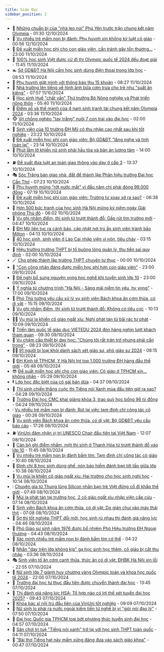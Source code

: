```yaml
---
title: Giáo Dục
sidebar_position: 2
---
```


<!-- dantri-giao-duc:START -->
- 🤡 [Những chuẩn bị của &quot;nhà leo núi&quot; Phú Yên trước trận chung kết năm Olympia](https://dantri.com.vn/giao-duc/nhung-chuan-bi-cua-nha-leo-nui-phu-yen-truoc-tran-chung-ket-nam-olympia-20241011202913152.htm) - 01:30 12/10/2024
- 🗽 [Vụ nhiều trẻ mầm non bị đánh: Phụ huynh xin không kỷ luật cô giáo](https://dantri.com.vn/giao-duc/vu-nhieu-tre-mam-non-bi-danh-phu-huynh-xin-khong-ky-luat-co-giao-20241012073442079.htm) - 00:56 12/10/2024
- 🚦 [Đề xuất miễn học phí cho con giáo viên, cần tránh gây tổn thương...](https://dantri.com.vn/giao-duc/de-xuat-mien-hoc-phi-cho-con-giao-vien-can-tranh-gay-ton-thuong-20241011144044126.htm) - 23:00 11/10/2024
- 🌋 [100% học sinh Việt được cử đi thi Olympic quốc tế 2024 đều đoạt giải](https://dantri.com.vn/giao-duc/100-hoc-sinh-viet-duoc-cu-di-thi-olympic-quoc-te-2024-deu-doat-giai-20241011183609973.htm) - 11:45 11/10/2024
- 🏊 [Sở GD&amp;ĐT Hà Nội cấm học sinh dùng điện thoại trong lớp học](https://dantri.com.vn/giao-duc/so-gddt-ha-noi-cam-hoc-sinh-dung-dien-thoai-trong-lop-hoc-20241011152010228.htm) - 08:53 11/10/2024
- 🎃 [Phụ huynh giật mình với thông báo thu 15 khoản](https://dantri.com.vn/giao-duc/phu-huynh-giat-minh-voi-thong-bao-thu-15-khoan-20241011143059282.htm) - 08:27 11/10/2024
- 💄 [Nhà trường lên tiếng về hình ảnh bữa cơm trưa cho trẻ như &quot;suất ăn kiêng&quot;](https://dantri.com.vn/giao-duc/nha-truong-len-tieng-ve-hinh-anh-bua-com-trua-cho-tre-nhu-suat-an-kieng-20241011135641319.htm) - 07:57 11/10/2024
- 🦅 [Học sinh Huế &quot;chất vấn&quot; Thứ trưởng Bộ Nông nghiệp và Phát triển nông thôn](https://dantri.com.vn/giao-duc/hoc-sinh-hue-chat-van-thu-truong-bo-nong-nghiep-va-phat-trien-nong-thon-20241011113251133.htm) - 05:40 11/10/2024
- 🚦 [Điểm số và thế mạnh của 4 nam sinh tranh tài chung kết năm Olympia 2024](https://dantri.com.vn/giao-duc/diem-so-va-the-manh-cua-4-nam-sinh-tranh-tai-chung-ket-nam-olympia-2024-20241011103122714.htm) - 03:36 11/10/2024
- 🐵 [Vợ chồng nghèo &quot;tay trắng&quot; nuôi 7 con trai vào đại học](https://dantri.com.vn/giao-duc/vo-chong-ngheo-tay-trang-nuoi-7-con-trai-vao-dai-hoc-20241007172004687.htm) - 02:00 11/10/2024
- 🐘 [Sinh viên của 10 trường ĐH Mỹ có thu nhập cao nhất sau khi tốt nghiệp](https://dantri.com.vn/giao-duc/sinh-vien-cua-10-truong-dh-my-co-thu-nhap-cao-nhat-sau-khi-tot-nghiep-20241010150531644.htm) - 23:22 10/10/2024
- 🦏 [Đề xuất miễn học phí con giáo viên: Bộ GD&amp;ĐT &quot;lắng nghe và tính toán lại&quot;](https://dantri.com.vn/giao-duc/de-xuat-mien-hoc-phi-con-giao-vien-bo-gddt-lang-nghe-va-tinh-toan-lai-20241010221844589.htm) - 23:14 10/10/2024
- 💼 [Phút lầm lỡ khiến nữ sinh phải hầu tòa và bản án lương tâm](https://dantri.com.vn/giao-duc/phut-lam-lo-khien-nu-sinh-phai-hau-toa-va-ban-an-luong-tam-20241006124405656.htm) - 14:00 10/10/2024
- ⛽️ [Đề xuất đưa luật an toàn giao thông vào dạy ở cấp 3](https://dantri.com.vn/giao-duc/de-xuat-dua-luat-an-toan-giao-thong-vao-day-o-cap-3-20241010203734875.htm) - 13:37 10/10/2024
- 🎭 [Sóc Trăng bàn giao nhà, đất để thành lập Phân hiệu trường Đại học Cần Thơ](https://dantri.com.vn/giao-duc/soc-trang-ban-giao-nha-dat-de-thanh-lap-phan-hieu-truong-dai-hoc-can-tho-20241010131903467.htm) - 07:23 10/10/2024
- 🎃 [Phụ huynh mừng &quot;rớt nước mắt&quot; vì đầu năm chỉ phải đóng 99.000 đồng](https://dantri.com.vn/giao-duc/phu-huynh-mung-rot-nuoc-mat-vi-dau-nam-chi-phai-dong-99000-dong-20241010121513255.htm) - 07:19 10/10/2024
- 🚀 [Đề xuất miễn học phí con giáo viên: Trường tư xoay xở ra sao?](https://dantri.com.vn/giao-duc/de-xuat-mien-hoc-phi-con-giao-vien-truong-tu-xoay-xo-ra-sao-20241010112144473.htm) - 06:38 10/10/2024
- 👀 [Hơn 500 bức tranh của học sinh Hà Nội mừng kỷ niệm ngày Giải phóng Thủ đô](https://dantri.com.vn/giao-duc/hon-500-buc-tranh-cua-hoc-sinh-ha-noi-mung-ky-niem-ngay-giai-phong-thu-do-20241010115612901.htm) - 06:02 10/10/2024
- 🌝 [Vụ ghi nhầm điểm, thí sinh từ trượt thành đỗ: Gấp rút tìm trường mới](https://dantri.com.vn/giao-duc/vu-ghi-nham-diem-thi-sinh-tu-truot-thanh-do-gap-rut-tim-truong-moi-20241010112504508.htm) - 04:47 10/10/2024
- 🤗 [ĐH Mỹ liên tục ra cảnh báo, cập nhật nơi trú ẩn sinh viên tránh bão Milton](https://dantri.com.vn/giao-duc/dh-my-lien-tuc-ra-canh-bao-cap-nhat-noi-tru-an-sinh-vien-tranh-bao-milton-20241010105811056.htm) - 04:13 10/10/2024
- 🦄 [40 học sinh, sinh viên ở Lào Cai nhập viện vì nôn, tiêu chảy](https://dantri.com.vn/giao-duc/40-hoc-sinh-sinh-vien-o-lao-cai-nhap-vien-vi-non-tieu-chay-20241010111336574.htm) - 03:15 10/10/2024
- 🦍 [Hiệu trưởng trường THPT bị tố buông lỏng quản lý, thu tiền sai quy định](https://dantri.com.vn/giao-duc/hieu-truong-truong-thpt-bi-to-buong-long-quan-ly-thu-tien-sai-quy-dinh-20241009224455475.htm) - 02:00 10/10/2024
- 🪄 [Cho phép thành lập trường THPT chuyên tư thục](https://dantri.com.vn/giao-duc/cho-phep-thanh-lap-truong-thpt-chuyen-tu-thuc-20241010005830134.htm) - 00:00 10/10/2024
- 🦆 [&quot;Con công nhân đáng được miễn học phí hơn con giáo viên&quot;](https://dantri.com.vn/giao-duc/con-cong-nhan-dang-duoc-mien-hoc-phi-hon-con-giao-vien-20241009154029841.htm) - 23:00 09/10/2024
- 🚀 [Đề nghị bổ sung nguyện vọng học nghề khi tuyển sinh lớp 10](https://dantri.com.vn/giao-duc/de-nghi-bo-sung-nguyen-vong-hoc-nghe-khi-tuyen-sinh-lop-10-20241009060538116.htm) - 23:00 09/10/2024
- 🦒 [Ý nghĩa từ chương trình &quot;Hà Nội - Sáng mãi niềm tin yêu, hy vọng&quot;](https://dantri.com.vn/giao-duc/y-nghia-tu-chuong-trinh-ha-noi-sang-mai-niem-tin-yeu-hy-vong-20241010101313900.htm) - 17:00 09/10/2024
- 🤡 [Phó Thủ tướng yêu cầu xử lý vụ sinh viên Bách khoa ăn cơm thừa, có dị vật](https://dantri.com.vn/giao-duc/pho-thu-tuong-yeu-cau-xu-ly-vu-sinh-vien-bach-khoa-an-com-thua-co-di-vat-20241009221133851.htm) - 15:15 09/10/2024
- 🤔 [Vụ ghi nhầm điểm, thí sinh từ trượt thành đỗ: Không có tiêu cực](https://dantri.com.vn/giao-duc/vu-ghi-nham-diem-thi-sinh-tu-truot-thanh-do-khong-co-tieu-cuc-20241009163235712.htm) - 10:13 09/10/2024
- 🧑‍💻 [Vụ mùi lạ khiến cô giáo ngất xỉu: Nghi phát tán từ bãi rác tự phát](https://dantri.com.vn/giao-duc/vu-mui-la-khien-co-giao-ngat-xiu-nghi-phat-tan-tu-bai-rac-tu-phat-20241009161842971.htm) - 10:09 09/10/2024
- 🤡 [Triển lãm quốc tế giáo dục VIETEDU 2024 đón hàng nghìn lượt khách tham quan](https://dantri.com.vn/giao-duc/trien-lam-quoc-te-giao-duc-vietedu-2024-don-hang-nghin-luot-khach-tham-quan-20241009155623875.htm) - 09:30 09/10/2024
- 🧠 [Vụ chậm cấp thiết bị dạy học: &quot;Chúng tôi rất trăn trở nhưng phải cẩn trọng&quot;](https://dantri.com.vn/giao-duc/vu-cham-cap-thiet-bi-day-hoc-chung-toi-rat-tran-tro-nhung-phai-can-trong-20241009145517759.htm) - 08:23 09/10/2024
- 🧑‍💻 [91 người bị loại khỏi danh sách xét giáo sư, phó giáo sư 2024](https://dantri.com.vn/giao-duc/91-nguoi-bi-loai-khoi-danh-sach-xet-giao-su-pho-giao-su-2024-20241009150620721.htm) - 08:15 09/10/2024
- 🧠 [ĐH Kinh tế TPHCM, Y Hà Nội lọt top 1.000 trường ĐH hàng đầu thế giới](https://dantri.com.vn/giao-duc/dh-kinh-te-tphcm-y-ha-noi-lot-top-1000-truong-dh-hang-dau-the-gioi-20241009123529579.htm) - 05:48 09/10/2024
- 😎 [Đề xuất miễn học phí cho con giáo viên: Cô giáo ở TPHCM xin... không nhận](https://dantri.com.vn/giao-duc/de-xuat-mien-hoc-phi-cho-con-giao-vien-co-giao-o-tphcm-xin-khong-nhan-20241009120751227.htm) - 05:29 09/10/2024
- 🕴 [Lớp học đặc biệt của cô gái bán dừa](https://dantri.com.vn/giao-duc/lop-hoc-dac-biet-cua-co-gai-ban-dua-20241008095804785.htm) - 04:37 09/10/2024
- 🧠 [Thí sinh chiến thắng cuộc thi Tiếng nói Xanh mùa đầu tiên giờ ra sao?](https://dantri.com.vn/giao-duc/thi-sinh-chien-thang-cuoc-thi-tieng-noi-xanh-mua-dau-tien-gio-ra-sao-20241009111247676.htm) - 04:28 09/10/2024
- 🚀 [Trường Đại học CMC khai giảng khóa 3, trao quỹ học bổng 96 tỷ đồng](https://dantri.com.vn/giao-duc/truong-dai-hoc-cmc-khai-giang-khoa-3-trao-quy-hoc-bong-96-ty-dong-20241009111702625.htm) - 04:24 09/10/2024
- 🕯 [Vụ nhiều trẻ mầm non bị đánh: Rút lại việc tạm đình chỉ công tác cô giáo](https://dantri.com.vn/giao-duc/vu-nhieu-tre-mam-non-bi-danh-rut-lai-viec-tam-dinh-chi-cong-tac-co-giao-20241009065859090.htm) - 00:26 09/10/2024
- 🧰 [Vụ sinh viên Bách khoa ăn cơm thừa, có dị vật: Bộ GD&amp;ĐT yêu cầu báo cáo](https://dantri.com.vn/giao-duc/vu-sinh-vien-bach-khoa-an-com-thua-co-di-vat-bo-gddt-yeu-cau-bao-cao-20241008200809933.htm) - 17:26 08/10/2024
- ⛽️ [VinUni đảm nhận vị trí UNESCO Chair đầu tiên tại Việt Nam](https://dantri.com.vn/giao-duc/vinuni-dam-nhan-vi-tri-unesco-chair-dau-tien-tai-viet-nam-20241008184852755.htm) - 12:07 08/10/2024
- 🤖 [Cán bộ ghi điểm nhầm, một thí sinh ở Thanh Hóa từ trượt thành đỗ vào lớp 10](https://dantri.com.vn/giao-duc/can-bo-ghi-diem-nham-mot-thi-sinh-o-thanh-hoa-tu-truot-thanh-do-vao-lop-10-20241008174328762.htm) - 11:45 08/10/2024
- 🦍 [Vụ nhiều trẻ mầm non bị đánh bầm tím: Tạm đình chỉ công tác cô giáo](https://dantri.com.vn/giao-duc/vu-nhieu-tre-mam-non-bi-danh-bam-tim-tam-dinh-chi-cong-tac-co-giao-20241008172130789.htm) - 10:40 08/10/2024
- 🐘 [Đình chỉ 8 học sinh dùng ghế, nón bảo hiểm đánh bạn tới tấp giữa lớp](https://dantri.com.vn/giao-duc/dinh-chi-8-hoc-sinh-dung-ghe-non-bao-hiem-danh-ban-toi-tap-giua-lop-20241008162215644.htm) - 10:38 08/10/2024
- 🌊 [Vụ mùi lạ khiến cô giáo ngất xỉu: Hai trường cho học sinh nghỉ học](https://dantri.com.vn/giao-duc/vu-mui-la-khien-co-giao-ngat-xiu-hai-truong-cho-hoc-sinh-nghi-hoc-20241008161301044.htm) - 10:14 08/10/2024
- 🕯 [Chuyên gia từ Thung lũng Silicon nhắn bạn trẻ Việt đừng cố đi khắp thế giới](https://dantri.com.vn/giao-duc/chuyen-gia-tu-thung-lung-silicon-nhan-ban-tre-viet-dung-co-di-khap-the-gioi-20241008115333125.htm) - 07:49 08/10/2024
- 🐎 [Mùi lạ phát tán tại trường học, 2 cô giáo ngất xỉu nhập viện cấp cứu](https://dantri.com.vn/giao-duc/mui-la-phat-tan-tai-truong-hoc-2-co-giao-ngat-xiu-nhap-vien-cap-cuu-20241008131311937.htm) - 07:14 08/10/2024
- 🐻 [Sinh viên Bách khoa ăn cơm thừa, có dị vật: Do gián chui vào máy thái thịt](https://dantri.com.vn/giao-duc/sinh-vien-bach-khoa-an-com-thua-co-di-vat-do-gian-chui-vao-may-thai-thit-20241008114411279.htm) - 07:08 08/10/2024
- 🐎 [Sợ thi tốt nghiệp THPT đổi mới, học sinh rủ nhau thi đánh giá năng lực](https://dantri.com.vn/giao-duc/so-thi-tot-nghiep-thpt-doi-moi-hoc-sinh-ru-nhau-thi-danh-gia-nang-luc-20241008114646336.htm) - 04:46 08/10/2024
- 🫣 [Phó Giáo sư sinh năm 1976 được bổ nhiệm Phó Hiệu trưởng ĐH Ngoại thương](https://dantri.com.vn/giao-duc/pho-giao-su-sinh-nam-1976-duoc-bo-nhiem-pho-hieu-truong-dh-ngoai-thuong-20241008145151466.htm) - 04:43 08/10/2024
- 🤭 [Xác minh nhiều trẻ mầm non bị đánh bầm tím cơ thể](https://dantri.com.vn/giao-duc/xac-minh-nhieu-tre-mam-non-bi-danh-bam-tim-co-the-20241008102704736.htm) - 04:22 08/10/2024
- 🥳 [Nhắn &quot;dạy trên lớp không kịp&quot; gạ học sinh học thêm, cô giáo bị cắt thu nhập](https://dantri.com.vn/giao-duc/nhan-day-tren-lop-khong-kip-ga-hoc-sinh-hoc-them-co-giao-bi-cat-thu-nhap-20241008095330979.htm) - 03:36 08/10/2024
- 🎭 [Sinh viên tố ăn cơm canh thừa, thức ăn có dị vật: ĐHBK Hà Nội xin lỗi](https://dantri.com.vn/giao-duc/sinh-vien-to-an-com-canh-thua-thuc-an-co-di-vat-dhbk-ha-noi-xin-loi-20241007215043758.htm) - 22:55 07/10/2024
- 🥸 [Nữ sinh lớp 7 giành huy chương vàng Olympic toán và khoa học quốc tế 2024](https://dantri.com.vn/giao-duc/nu-sinh-lop-7-gianh-huy-chuong-vang-olympic-toan-va-khoa-hoc-quoc-te-2024-20241007203647672.htm) - 22:00 07/10/2024
- 🦣 [Trường đại học tư thục đầu tiên được chuyển thành đại học](https://dantri.com.vn/giao-duc/truong-dai-hoc-tu-thuc-dau-tien-duoc-chuyen-thanh-dai-hoc-20241007203417002.htm) - 13:45 07/10/2024
- 🤔 [Thi đánh giá năng lực HSA: Tổ hợp nào có lợi thế xét tuyển đại học 2025?](https://dantri.com.vn/giao-duc/thi-danh-gia-nang-luc-hsa-to-hop-nao-co-loi-the-xet-tuyen-dai-hoc-2025-20241007162438179.htm) - 09:43 07/10/2024
- 🦣 [Khóa bác sĩ nội trú đầu tiên của VinUni tốt nghiệp](https://dantri.com.vn/giao-duc/khoa-bac-si-noi-tru-dau-tien-cua-vinuni-tot-nghiep-20241007154741484.htm) - 09:09 07/10/2024
- 🐲 [Nữ sinh lo phải ra nước ngoài kiếm tiền từ nghề bị ví &quot;giỏi nói đạo lý&quot;](https://dantri.com.vn/giao-duc/nu-sinh-lo-phai-ra-nuoc-ngoai-kiem-tien-tu-nghe-bi-vi-gioi-noi-dao-ly-20241007124052360.htm) - 07:50 07/10/2024
- 🔭 [Đại học Quốc gia TPHCM loại bớt phương thức tuyển sinh đại học](https://dantri.com.vn/giao-duc/dai-hoc-quoc-gia-tphcm-loai-bot-phuong-thuc-tuyen-sinh-dai-hoc-20241007113106985.htm) - 04:57 07/10/2024
- 🥷 [Sân chơi trí tuệ &quot;Tiếng nói xanh&quot; trở lại với học sinh THPT toàn quốc](https://dantri.com.vn/giao-duc/san-choi-tri-tue-tieng-noi-xanh-tro-lai-voi-hoc-sinh-thpt-toan-quoc-20241007110333490.htm) - 04:11 07/10/2024
- 🎊 [&quot;Bài thơ Tiếng hạt nảy mầm xứng đáng đưa vào sách giáo khoa&quot;](https://dantri.com.vn/giao-duc/bai-tho-tieng-hat-nay-mam-xung-dang-dua-vao-sach-giao-khoa-20241006233052670.htm) - 00:47 07/10/2024<!-- dantri-giao-duc:END -->
